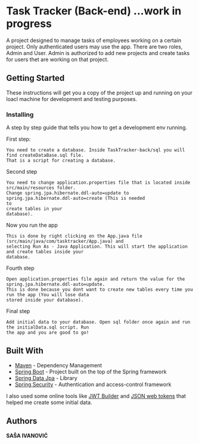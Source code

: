 # Task Tracker (Back-end) ...work in progress
A project designed to manage tasks of employees working on a certain project. Only authenticated users may use the app. There are two roles, Admin and User. Admin is authorized to add new projects and create tasks for users thet are working on that project.
  
## Getting Started

These instructions will get you a copy of the project up and running on your loacl machine for development and testing purposes.

### Installing

A step by step guide that tells you how to get a development env running.

First step:
```
You need to create a database. Inside TaskTracker-back/sql you will find createDataBase.sql file. 
That is a script for creating a database.
```
Second step
```
You need to change application.properties file that is located inside src/main/resources folder. 
Change spring.jpa.hibernate.ddl-auto=update to spring.jpa.hibernate.ddl-auto=create (This is needed 
to 
create tables in your
database).
```
Now you run the app
```
This is done by right clicking on the App.java file (src/main/java/com/tasktracker/App.java) and 
selecting Run As - Java Application. This will start the application and create tables inside your 
database.
```
Fourth step
```
Open application.properties file again and return the value for the spring.jpa.hibernate.ddl-auto=update.
This is done because you dont want to create new tables every time you run the app (You will lose data
stored inside your database).
```
Final step
```
Add initial data to your database. Open sql folder once again and run the initialData.sql script. Run 
the app and you are good to go!
```
## Built With

* [Maven](https://maven.apache.org/what-is-maven.html) - Dependency Management
* [Spring Boot](https://spring.io/projects/spring-boot) - Project built on the top of the Spring framework
* [Spring Data Jpa](https://spring.io/projects/spring-data-jpa) - Library
* [Spring Security](https://spring.io/projects/spring-security) - Authentication and access-control framework

I also used some online tools like [JWT Builder](http://jwtbuilder.jamiekurtz.com/) and [JSON web tokens](https://jwt.io/) that helped me create some initial data.

## Authors

**SAŠA IVANOVIĆ** 
